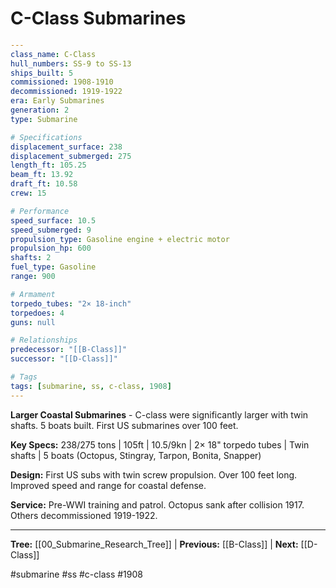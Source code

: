 # C-Class Submarines

```yaml
---
class_name: C-Class
hull_numbers: SS-9 to SS-13
ships_built: 5
commissioned: 1908-1910
decommissioned: 1919-1922
era: Early Submarines
generation: 2
type: Submarine

# Specifications
displacement_surface: 238
displacement_submerged: 275
length_ft: 105.25
beam_ft: 13.92
draft_ft: 10.58
crew: 15

# Performance
speed_surface: 10.5
speed_submerged: 9
propulsion_type: Gasoline engine + electric motor
propulsion_hp: 600
shafts: 2
fuel_type: Gasoline
range: 900

# Armament
torpedo_tubes: "2× 18-inch"
torpedoes: 4
guns: null

# Relationships
predecessor: "[[B-Class]]"
successor: "[[D-Class]]"

# Tags
tags: [submarine, ss, c-class, 1908]
---
```

**Larger Coastal Submarines** - C-class were significantly larger with twin shafts. 5 boats built. First US submarines over 100 feet.

**Key Specs:** 238/275 tons | 105ft | 10.5/9kn | 2× 18" torpedo tubes | Twin shafts | 5 boats (Octopus, Stingray, Tarpon, Bonita, Snapper)

**Design:** First US subs with twin screw propulsion. Over 100 feet long. Improved speed and range for coastal defense.

**Service:** Pre-WWI training and patrol. Octopus sank after collision 1917. Others decommissioned 1919-1922.

---
**Tree:** [[00_Submarine_Research_Tree]] | **Previous:** [[B-Class]] | **Next:** [[D-Class]]

#submarine #ss #c-class #1908

